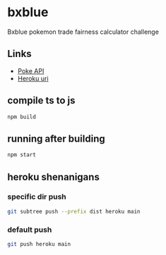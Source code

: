 # bxblue
Bxblue pokemon trade fairness calculator challenge

## Links
- [Poke API](http://pokeapi.co/docs/v2)
- [Heroku uri](https://bxblue-pokemon.herokuapp.com/api)

## compile ts to js
```bash
npm build
```

## running after building
```bash
npm start
```

## heroku shenanigans
### specific dir push
```bash
git subtree push --prefix dist heroku main
```

### default push
```bash
git push heroku main
```